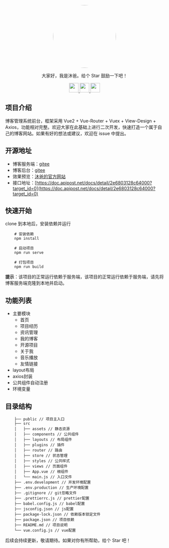 <p align="center">
    <img width="200px" src="https://s21.ax1x.com/2024/07/16/pkIr1Bj.jpg" style="border-radius:50%;" />
</p>

<p align="center">
  大家好，我是沐爸。给个 Star 鼓励一下吧！
</p>
</p>

<p align="center">
  <a href="https://gitee.com/ismuba/projects">
    <img height="30px" src="https://s21.ax1x.com/2024/07/16/pkIsWiq.png" />
  </a>
  <a href="https://www.zhihu.com/people/mu-ba-38-69">
    <img height="30px" src="https://s21.ax1x.com/2024/07/16/pkIsUII.jpg" />
  </a>
  <a href="https://blog.csdn.net/m0_37943716">
    <img height="30px" src="https://s21.ax1x.com/2024/07/16/pkIsGse.jpg" />
  </a>
</p>

## 项目介绍

博客管理系统前台，框架采用 Vue2 + Vue-Router + Vuex + View-Design + Axios，功能相对完整。欢迎大家在此基础上进行二次开发，快速打造一个属于自己的博客网站。如果有好的想法或建议，欢迎在 issue 中提出。

## 开源地址

- 博客服务端：[gitee](https://gitee.com/ismuba/blog-express.git)
- 博客后台：[gitee](https://gitee.com/ismuba/blog-admin.git)
- 效果预览：[沐爸的官方网站](http://blog.muba888.cn/#/home)
- 接口地址：[https://doc.apipost.net/docs/detail/2e6803128c64000?target_id=0](https://doc.apipost.net/docs/detail/2e6803128c64000?target_id=0)

## 快速开始

clone 到本地后，安装依赖并运行

```
    # 安装依赖
    npm install

    # 启动项目
    npm run serve

    # 打包项目
    npm run build
```

**提示**：该项目的正常运行依赖于服务端，该项目的正常运行依赖于服务端，请先将博客服务端克隆到本地并启动。

## 功能列表

- 主要模块
  - 首页
  - 项目经历
  - 资讯管理
  - 我的博客
  - 开源项目
  - 关于我
  - 音乐播放
  - 友情链接
- layout布局
- axios封装
- 公共组件自动注册
- 环境变量

## 目录结构

```
    ├── public // 项目主入口
    ├── src
    │   ├── assets // 静态资源
    │   ├── components // 公共组件
    │   ├── layouts // 布局组件
    │   ├── plugins // 插件
    │   ├── router // 路由
    │   ├── store // 状态管理
    │   ├── styles // 公共样式
    │   ├── views // 页面组件
    │   ├── App.vue // 根组件
    │   └── main.js // 入口文件
    ├── .env.development // 开发环境配置
    ├── .env.production // 生产环境配置
    ├── .gitignore // git忽略文件
    ├── .prettierrc.js // prettier配置
    ├── babel.config.js // babel配置
    ├── jsconfig.json // js配置
    ├── package-lock.json // 依赖版本锁定文件
    ├── package.json // 项目依赖
    ├── README.md // 项目说明
    └── vue.config.js // vue配置
```

后续会持续更新，敬请期待。如果对你有所帮助，给个 Star 吧！
